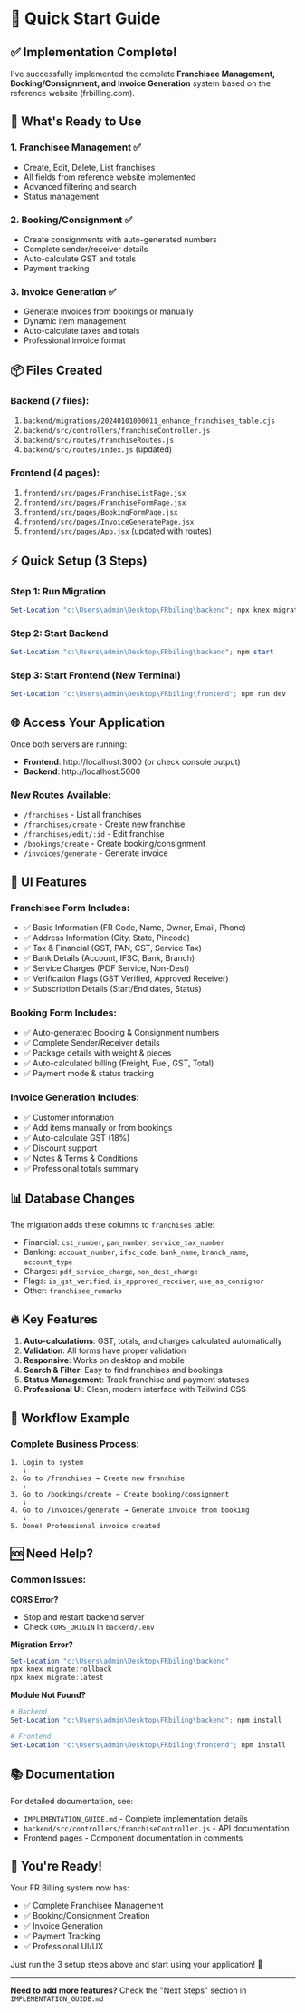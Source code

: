 # 🚀 Quick Start Guide

## ✅ Implementation Complete!

I've successfully implemented the complete **Franchisee Management, Booking/Consignment, and Invoice Generation** system based on the reference website (frbilling.com).

## 🎯 What's Ready to Use

### 1. Franchisee Management ✅

- Create, Edit, Delete, List franchises
- All fields from reference website implemented
- Advanced filtering and search
- Status management

### 2. Booking/Consignment ✅

- Create consignments with auto-generated numbers
- Complete sender/receiver details
- Auto-calculate GST and totals
- Payment tracking

### 3. Invoice Generation ✅

- Generate invoices from bookings or manually
- Dynamic item management
- Auto-calculate taxes and totals
- Professional invoice format

## 📦 Files Created

### Backend (7 files):

1. `backend/migrations/20240101000011_enhance_franchises_table.cjs`
2. `backend/src/controllers/franchiseController.js`
3. `backend/src/routes/franchiseRoutes.js`
4. `backend/src/routes/index.js` (updated)

### Frontend (4 pages):

1. `frontend/src/pages/FranchiseListPage.jsx`
2. `frontend/src/pages/FranchiseFormPage.jsx`
3. `frontend/src/pages/BookingFormPage.jsx`
4. `frontend/src/pages/InvoiceGeneratePage.jsx`
5. `frontend/src/pages/App.jsx` (updated with routes)

## ⚡ Quick Setup (3 Steps)

### Step 1: Run Migration

```powershell
Set-Location "c:\Users\admin\Desktop\FRbiling\backend"; npx knex migrate:latest
```

### Step 2: Start Backend

```powershell
Set-Location "c:\Users\admin\Desktop\FRbiling\backend"; npm start
```

### Step 3: Start Frontend (New Terminal)

```powershell
Set-Location "c:\Users\admin\Desktop\FRbiling\frontend"; npm run dev
```

## 🌐 Access Your Application

Once both servers are running:

- **Frontend**: http://localhost:3000 (or check console output)
- **Backend**: http://localhost:5000

### New Routes Available:

- `/franchises` - List all franchises
- `/franchises/create` - Create new franchise
- `/franchises/edit/:id` - Edit franchise
- `/bookings/create` - Create booking/consignment
- `/invoices/generate` - Generate invoice

## 🎨 UI Features

### Franchisee Form Includes:

- ✅ Basic Information (FR Code, Name, Owner, Email, Phone)
- ✅ Address Information (City, State, Pincode)
- ✅ Tax & Financial (GST, PAN, CST, Service Tax)
- ✅ Bank Details (Account, IFSC, Bank, Branch)
- ✅ Service Charges (PDF Service, Non-Dest)
- ✅ Verification Flags (GST Verified, Approved Receiver)
- ✅ Subscription Details (Start/End dates, Status)

### Booking Form Includes:

- ✅ Auto-generated Booking & Consignment numbers
- ✅ Complete Sender/Receiver details
- ✅ Package details with weight & pieces
- ✅ Auto-calculated billing (Freight, Fuel, GST, Total)
- ✅ Payment mode & status tracking

### Invoice Generation Includes:

- ✅ Customer information
- ✅ Add items manually or from bookings
- ✅ Auto-calculate GST (18%)
- ✅ Discount support
- ✅ Notes & Terms & Conditions
- ✅ Professional totals summary

## 📊 Database Changes

The migration adds these columns to `franchises` table:

- Financial: `cst_number`, `pan_number`, `service_tax_number`
- Banking: `account_number`, `ifsc_code`, `bank_name`, `branch_name`, `account_type`
- Charges: `pdf_service_charge`, `non_dest_charge`
- Flags: `is_gst_verified`, `is_approved_receiver`, `use_as_consignor`
- Other: `franchisee_remarks`

## 🔥 Key Features

1. **Auto-calculations**: GST, totals, and charges calculated automatically
2. **Validation**: All forms have proper validation
3. **Responsive**: Works on desktop and mobile
4. **Search & Filter**: Easy to find franchises and bookings
5. **Status Management**: Track franchise and payment statuses
6. **Professional UI**: Clean, modern interface with Tailwind CSS

## 🎯 Workflow Example

### Complete Business Process:

```
1. Login to system
   ↓
2. Go to /franchises → Create new franchise
   ↓
3. Go to /bookings/create → Create booking/consignment
   ↓
4. Go to /invoices/generate → Generate invoice from booking
   ↓
5. Done! Professional invoice created
```

## 🆘 Need Help?

### Common Issues:

**CORS Error?**

- Stop and restart backend server
- Check `CORS_ORIGIN` in `backend/.env`

**Migration Error?**

```powershell
Set-Location "c:\Users\admin\Desktop\FRbiling\backend"
npx knex migrate:rollback
npx knex migrate:latest
```

**Module Not Found?**

```powershell
# Backend
Set-Location "c:\Users\admin\Desktop\FRbiling\backend"; npm install

# Frontend
Set-Location "c:\Users\admin\Desktop\FRbiling\frontend"; npm install
```

## 📚 Documentation

For detailed documentation, see:

- `IMPLEMENTATION_GUIDE.md` - Complete implementation details
- `backend/src/controllers/franchiseController.js` - API documentation
- Frontend pages - Component documentation in comments

## 🎉 You're Ready!

Your FR Billing system now has:

- ✅ Complete Franchisee Management
- ✅ Booking/Consignment Creation
- ✅ Invoice Generation
- ✅ Payment Tracking
- ✅ Professional UI/UX

Just run the 3 setup steps above and start using your application! 🚀

---

**Need to add more features?** Check the "Next Steps" section in `IMPLEMENTATION_GUIDE.md`
